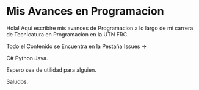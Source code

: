 # Mis Avances en Programacion

Hola!
Aqui escribire mis avances de Programacion a lo largo de mi carrera de Tecnicatura en Programacion en la UTN FRC.

Todo el Contenido se Encuentra en la Pestaña Issues ->

C#
Python
Java.

Espero sea de utilidad para alguien.

Saludos.


